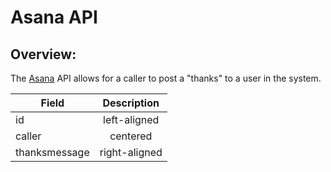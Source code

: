 # Asana API 

## Overview:

The [Asana] API allows for a caller to post a "thanks" to a user in the system.

| Field         |  Description  |
|---------------|:-------------:|
| id            |  left-aligned |
| caller        |    centered   |
| thanksmessage | right-aligned |


[Asana]:https://asana.com/developers/api-reference/users

